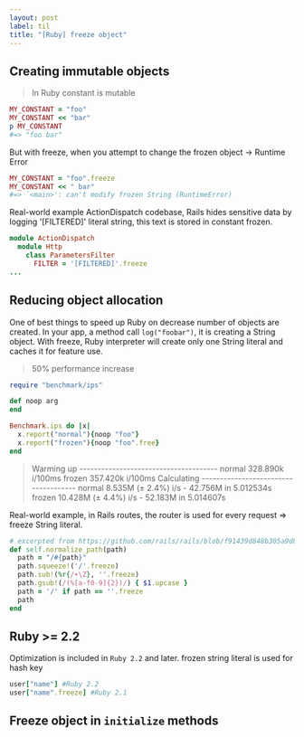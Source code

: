 ```yaml
---
layout: post
label: til
title: "[Ruby] freeze object"
---
```


## Creating immutable objects

> In Ruby constant is mutable

```ruby
MY_CONSTANT = "foo"
MY_CONSTANT << "bar"
p MY_CONSTANT
#=> "foo bar"
```
But with freeze, when you attempt to change the frozen object -> Runtime Error
```ruby
MY_CONSTANT = "foo".freeze
MY_CONSTANT << " bar"
#=> `<main>': can't modify frozen String (RuntimeError)
```
Real-world example
ActionDispatch codebase, Rails hides sensitive data by logging '[FILTERED]' literal string, this text is stored in constant frozen.
```ruby
module ActionDispatch
  module Http
    class ParametersFilter
      FILTER = '[FILTERED]'.freeze
...
```
## Reducing object allocation
One of best things to speed up Ruby on decrease number of objects are created.
In your app, a method call `log("foobar")`, it is creating a String object.
With freeze, Ruby interpreter will create only one String literal and caches it for feature use. 
> 50% performance increase
```ruby
require "benchmark/ips"

def noop arg
end

Benchmark.ips do |x|
  x.report("normal"){noop "foo"}
  x.report("frozen"){noop "foo".free}
end
```

> Warming up --------------------------------------
              normal   328.890k i/100ms
              frozen   357.420k i/100ms
Calculating -------------------------------------
              normal      8.535M (± 2.4%) i/s -     42.756M in   5.012534s
              frozen     10.428M (± 4.4%) i/s -     52.183M in   5.014607s

Real-world example, in Rails routes, the router is used for every request => freeze String literal.
```ruby
# excerpted from https://github.com/rails/rails/blob/f91439d848b305a9d8f83c10905e5012180ffa28/actionpack/lib/action_dispatch/journey/router/utils.rb#L15
def self.normalize_path(path)
  path = "/#{path}"
  path.squeeze!('/'.freeze)
  path.sub!(%r{/+\Z}, ''.freeze)
  path.gsub!(/(%[a-f0-9]{2})/) { $1.upcase }
  path = '/' if path == ''.freeze
  path
end
```
## Ruby >= 2.2
Optimization is included in `Ruby 2.2` and later.
frozen string literal is used for hash key
```ruby
user["name"] #Ruby 2.2
user["name".freeze] #Ruby 2.1
```
## Freeze object in `initialize` methods

